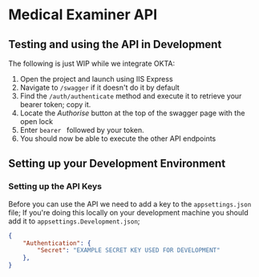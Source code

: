 
# Medical Examiner API

## Testing and using the API in Development

The following is just WIP while we integrate OKTA:

1. Open the project and launch using IIS Express
1. Navigate to `/swagger` if it doesn't do it by default
1. Find the `/auth/authenticate` method and execute it to retrieve your bearer token; copy it.
1. Locate the *Authorise* button at the top of the swagger page with the open lock
1. Enter `bearer ` followed by your token.
1. You should now be able to execute the other API endpoints

## Setting up your Development Environment

### Setting up the API Keys

Before you can use the API we need to add a key to the `appsettings.json` file; If you're doing this locally on your development machine you should add it to `appsettings.Development.json`;

```json
{
    "Authentication": {
        "Secret": "EXAMPLE SECRET KEY USED FOR DEVELOPMENT"
    },
}
```
